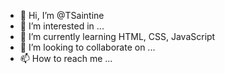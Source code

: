 - 👋 Hi, I’m @TSaintine
- 👀 I’m interested in ...
- 🌱 I’m currently learning HTML, CSS, JavaScript
- 💞️ I’m looking to collaborate on ...
- 📫 How to reach me ...

<!---
TSaintine/TSaintine is a ✨ special ✨ repository because its `README.md` (this file) appears on your GitHub profile.
You can click the Preview link to take a look at your changes.
--->

